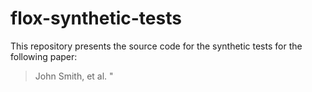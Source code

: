 # flox-synthetic-tests
This repository presents the source code for the synthetic tests for the following paper:
> John Smith, et al. "<title goes here>." Some Venue (YYYY).

## General Setup

### Python
First, you must setup your Python environment (either `venv` or `conda`). These tests were run with Python 3.11.8 specifically.
Next, you must install the dependencies from the in your environment using `requirements.txt` (pip) or `env.yml` (conda).

### Data Download
For any of the model training in these tests, we use the Fashion MNIST benchmark dataset. To use this dataset for these tests,
you must first download the data onto your machine in a directory of your choosing (just be sure to take note of where you save it).
This can be done by running the provided Python script:
```sh
$ python download_data.py --root .
```
This will download the dataset using `torchvision.datasets`. 

## Experiments
In the `experiments/` directory, we provide the code for executing and plotting the results for each of the synthetic tests from the paper.


### Artifact 2: Hierarchical Topology Test
...

### Artifact 3: Asynchronous Comparison Test
...

### Artifact 4: Remote Execution Test
...

## Other
If you are looking for **Artifact 1: Scaling Tests** click [here](https://github.com/h-flox/flox-scaling-tests).
